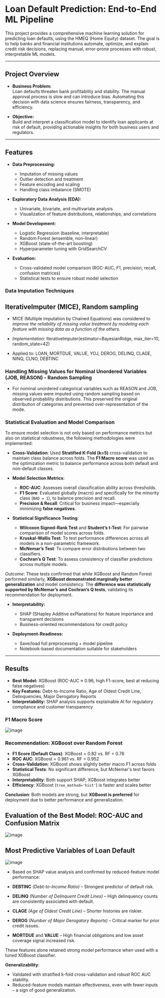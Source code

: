 
# Loan Default Prediction: End-to-End ML Pipeline

This project provides a comprehensive machine learning solution for predicting loan defaults, using the HMEQ (Home Equity) dataset. The goal is to help banks and financial institutions automate, optimize, and explain credit risk decisions, replacing manual, error-prone processes with robust, interpretable ML models.

---

## Project Overview

- **Business Problem:**  
  Loan defaults threaten bank profitability and stability. The manual approval process is slow and can introduce bias. Automating this decision with data science ensures fairness, transparency, and efficiency.
  
- **Objective:**  
  Build and interpret a classification model to identify loan applicants at risk of default, providing actionable insights for both business users and regulators.

---

## Features

- **Data Preprocessing:**  
  - Imputation of missing values  
  - Outlier detection and treatment  
  - Feature encoding and scaling  
  - Handling class imbalance (SMOTE)

- **Exploratory Data Analysis (EDA):**  
  - Univariate, bivariate, and multivariate analysis  
  - Visualization of feature distributions, relationships, and correlations

- **Model Development:**  
  - Logistic Regression (baseline, interpretable)
  - Random Forest (ensemble, non-linear)
  - XGBoost (state-of-the-art boosting)
  - Hyperparameter tuning with GridSearchCV

- **Evaluation:**  
  - Cross-validated model comparison (ROC-AUC, F1, precision, recall, confusion matrices)
  - Statistical tests to ensure robust model selection
    
### **Data Imputation Techniques**
##  IterativeImputer (MICE), Random sampling

- MICE (Multiple Imputation by Chained Equations) was considered to *improve the reliability of missing value treatment by modeling each feature with missing data as a function of the others.*

- *Implementation*: IterativeImputer(estimator=BayesianRidge, max_iter=10, random_state=42)

- Applied to: LOAN, MORTDUE, VALUE, YOJ, DEROG, DELINQ, CLAGE, NINQ, CLNO, DEBTINC

### Handling Missing Values for Nominal Unordered Variables (JOB, REASON) - Random Sampling

- For nominal unordered categorical variables such as REASON and JOB, missing values were imputed using random sampling based on observed probability distributions. This preserved the original distribution of categories and prevented over-representation of the mode.



### **Statistical Evaluation and Model Comparison**

To ensure model selection is not only based on performance metrics but also on statistical robustness, the following methodologies were implemented:

* **Cross-Validation**:
  Used **Stratified K-Fold (k=5)** cross-validation to maintain class balance across folds. The **F1 Macro score** was used as the optimization metric to balance performance across both default and non-default classes.

* **Model Selection Metrics**:

  * **ROC-AUC**: Assesses overall classification ability across thresholds.
  * **F1 Score**: Evaluated globally (macro) and specifically for the minority class (`BAD = 1`), to balance precision and recall.
  * **Precision & Recall**: Critical for business impact—especially minimizing **false negatives**.

* **Statistical Significance Testing**:

  * **Wilcoxon Signed-Rank Test** and **Student’s t-Test**: For pairwise comparison of model scores across folds.
  * **Kruskal-Wallis Test**: To test performance differences across all models in a non-parametric framework.
  * **McNemar’s Test**: To compare error distributions between two classifiers.
  * **Cochran’s Q Test**: To assess consistency of classifier predictions across multiple models.

*Outcome*: These tests confirmed that while XGBoost and Random Forest performed similarly, **XGBoost demonstrated marginally better generalization** and model consistency. The **difference was statistically supported by McNemar’s and Cochran’s Q tests**, validating its recommendation for deployment.

- **Interpretability:**  
  - SHAP (SHapley Additive exPlanations) for feature importance and transparent decisions
  - Business-oriented recommendations for credit policy

- **Deployment-Readiness:**  
  - Save/load full preprocessing + model pipeline  
  - Notebook-based documentation suitable for stakeholders


---

## Results

- **Best Model:** XGBoost (ROC-AUC ≈ 0.96, high F1-score, best at reducing false negatives)
- **Key Features:** Debt-to-Income Ratio, Age of Oldest Credit Line, Delinquencies, Major Derogatory Reports
- **Interpretability:** SHAP analysis supports explainable AI for regulatory compliance and customer transparency
### F1 Macro Score
 ![image](https://github.com/user-attachments/assets/1f3b8673-f63c-4f38-bd2e-6327dc3f93c2)

### Recommendation: XGBoost over Random Forest

* **F1 Score (Default Class)**: XGBoost = 0.82 vs. RF = 0.76
* **ROC AUC**: XGBoost = 0.961 vs. RF = 0.952
* **Cross-Validation**: XGBoost shows slightly better macro F1 across folds
* **Statistical Tests**: No significant difference, but McNemar's test favors XGBoost
* **Interpretability**: Both support SHAP; XGBoost integrates better
* **Efficiency**: XGBoost (`tree_method='hist'`) is faster and scales better

**Conclusion**: Both models are strong, but **XGBoost is preferred** for deployment due to better performance and generalization.
 ## Evaluation of the Best Model: ROC-AUC and Confusion Matrix
 ![image](https://github.com/user-attachments/assets/92ae3655-44db-495e-ae61-157afc902031)
  ##  Most Predictive Variables of Loan Default
 ![image](https://github.com/user-attachments/assets/fb13f404-343d-447c-8bae-818c1d14e964)

- Based on SHAP value analysis and confirmed by reduced-feature model performance:

- **DEBTINC** *(Debt-to-Income Ratio)* – Strongest predictor of default risk.
- **DELINQ** *(Number of Delinquent Credit Lines)* – High delinquency counts are consistently associated with default.
- **CLAGE** *(Age of Oldest Credit Line)* – Shorter histories are riskier.
- **DEROG** *(Number of Major Derogatory Reports)* – Critical marker for prior credit issues.
- **MORTDUE** and **VALUE** – High financial obligations and low asset coverage signal increased risk.

These features alone retained strong model performance when used with a tuned XGBoost classifier.

**Generalizability**:
  - Validated with stratified k-fold cross-validation and robust ROC AUC stability.
  - Reduced-feature models maintain effectiveness, even with fewer inputs – a sign of good generalization.



